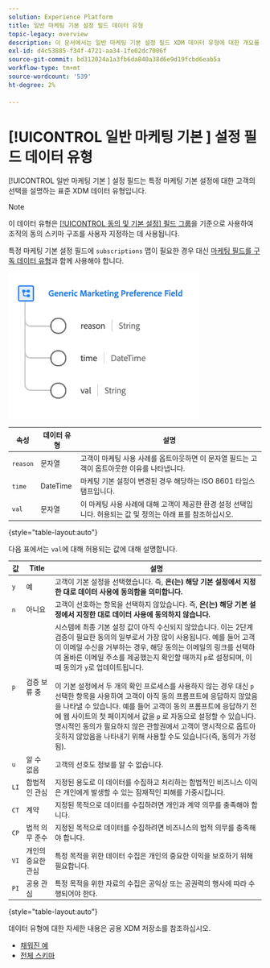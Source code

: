 ```yaml
---
solution: Experience Platform
title: 일반 마케팅 기본 설정 필드 데이터 유형
topic-legacy: overview
description: 이 문서에서는 일반 마케팅 기본 설정 필드 XDM 데이터 유형에 대한 개요를 제공합니다.
exl-id: d4c53885-f34f-4721-aa34-1fe02dc7006f
source-git-commit: bd312024a1a3fb6da840a38d6e9d19fcbd6eab5a
workflow-type: tm+mt
source-wordcount: '539'
ht-degree: 2%

---
```


# [!UICONTROL 일반 마케팅 기본 ] 설정 필드 데이터 유형

[!UICONTROL 일반 마케팅 기본 ] 설정 필드는 특정 마케팅 기본 설정에 대한 고객의 선택을 설명하는 표준 XDM 데이터 유형입니다.

>[!NOTE]
>
>이 데이터 유형은 [[!UICONTROL 동의 및 기본 설정] 필드 그룹](../field-groups/profile/consents.md)을 기준으로 사용하여 조직의 동의 스키마 구조를 사용자 지정하는 데 사용됩니다.
>
>특정 마케팅 기본 설정 필드에 `subscriptions` 맵이 필요한 경우 대신 [마케팅 필드를 구독 데이터 유형](./marketing-field-subscriptions.md)과 함께 사용해야 합니다.

![](../images/data-types/marketing-field.png)

| 속성 | 데이터 유형 | 설명 |
| --- | --- | --- |
| `reason` | 문자열 | 고객이 마케팅 사용 사례를 옵트아웃하면 이 문자열 필드는 고객이 옵트아웃한 이유를 나타냅니다. |
| `time` | DateTime | 마케팅 기본 설정이 변경된 경우 해당하는 ISO 8601 타임스탬프입니다. |
| `val` | 문자열 | 이 마케팅 사용 사례에 대해 고객이 제공한 환경 설정 선택입니다. 허용되는 값 및 정의는 아래 표를 참조하십시오. |

{style=&quot;table-layout:auto&quot;}

다음 표에서는 `val`에 대해 허용되는 값에 대해 설명합니다.

| 값 | Title | 설명 |
| --- | --- | --- |
| `y` | 예 | 고객이 기본 설정을 선택했습니다. 즉, **은(는) 해당 기본 설정에서 지정한 대로 데이터 사용에 동의함을 의미합니다.** |
| `n` | 아니요 | 고객이 선호하는 항목을 선택하지 않았습니다. 즉, **은(는) 해당 기본 설정에서 지정한 대로 데이터 사용에 동의하지 않습니다.** |
| `p` | 검증 보류 중 | 시스템에 최종 기본 설정 값이 아직 수신되지 않았습니다. 이는 2단계 검증이 필요한 동의의 일부로서 가장 많이 사용됩니다. 예를 들어 고객이 이메일 수신을 거부하는 경우, 해당 동의는 이메일의 링크를 선택하여 올바른 이메일 주소를 제공했는지 확인할 때까지 `p`로 설정되며, 이때 동의가 `y`로 업데이트됩니다.<br><br>이 기본 설정에서 두 개의 확인 프로세스를 사용하지 않는 경우 대신  `p` 선택한 항목을 사용하여 고객이 아직 동의 프롬프트에 응답하지 않았음을 나타낼 수 있습니다. 예를 들어 고객이 동의 프롬프트에 응답하기 전에 웹 사이트의 첫 페이지에서 값을 `p` 로 자동으로 설정할 수 있습니다. 명시적인 동의가 필요하지 않은 관할권에서 고객이 명시적으로 옵트아웃하지 않았음을 나타내기 위해 사용할 수도 있습니다(즉, 동의가 가정됨). |
| `u` | 알 수 없음 | 고객의 선호도 정보를 알 수 없습니다. |
| `LI` | 합법적인 관심 | 지정된 용도로 이 데이터를 수집하고 처리하는 합법적인 비즈니스 이익은 개인에게 발생할 수 있는 잠재적인 피해를 가중시킵니다. |
| `CT` | 계약 | 지정된 목적으로 데이터를 수집하려면 개인과 계약 의무를 충족해야 합니다. |
| `CP` | 법적 의무 준수 | 지정된 목적으로 데이터를 수집하려면 비즈니스의 법적 의무를 충족해야 합니다. |
| `VI` | 개인의 중요한 관심 | 특정 목적을 위한 데이터 수집은 개인의 중요한 이익을 보호하기 위해 필요합니다. |
| `PI` | 공용 관심 | 특정 목적을 위한 자료의 수집은 공익상 또는 공권력의 행사에 따라 수행되어야 한다. |

{style=&quot;table-layout:auto&quot;}

데이터 유형에 대한 자세한 내용은 공용 XDM 저장소를 참조하십시오.

* [채워진 예](https://github.com/adobe/xdm/blob/master/components/datatypes/consent/marketing-field-basic.example.1.json)
* [전체 스키마](https://github.com/adobe/xdm/blob/master/components/datatypes/consent/marketing-field-basic.schema.json)
